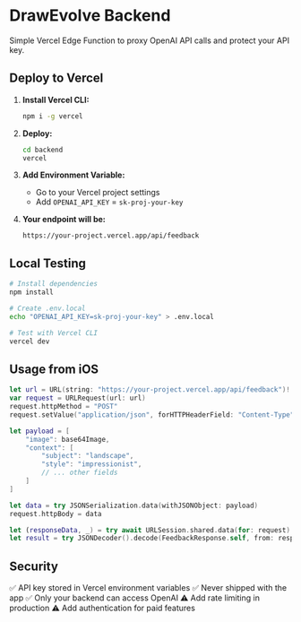 # DrawEvolve Backend

Simple Vercel Edge Function to proxy OpenAI API calls and protect your API key.

## Deploy to Vercel

1. **Install Vercel CLI:**
   ```bash
   npm i -g vercel
   ```

2. **Deploy:**
   ```bash
   cd backend
   vercel
   ```

3. **Add Environment Variable:**
   - Go to your Vercel project settings
   - Add `OPENAI_API_KEY` = `sk-proj-your-key`

4. **Your endpoint will be:**
   ```
   https://your-project.vercel.app/api/feedback
   ```

## Local Testing

```bash
# Install dependencies
npm install

# Create .env.local
echo "OPENAI_API_KEY=sk-proj-your-key" > .env.local

# Test with Vercel CLI
vercel dev
```

## Usage from iOS

```swift
let url = URL(string: "https://your-project.vercel.app/api/feedback")!
var request = URLRequest(url: url)
request.httpMethod = "POST"
request.setValue("application/json", forHTTPHeaderField: "Content-Type")

let payload = [
    "image": base64Image,
    "context": [
        "subject": "landscape",
        "style": "impressionist",
        // ... other fields
    ]
]

let data = try JSONSerialization.data(withJSONObject: payload)
request.httpBody = data

let (responseData, _) = try await URLSession.shared.data(for: request)
let result = try JSONDecoder().decode(FeedbackResponse.self, from: responseData)
```

## Security

✅ API key stored in Vercel environment variables
✅ Never shipped with the app
✅ Only your backend can access OpenAI
⚠️ Add rate limiting in production
⚠️ Add authentication for paid features
